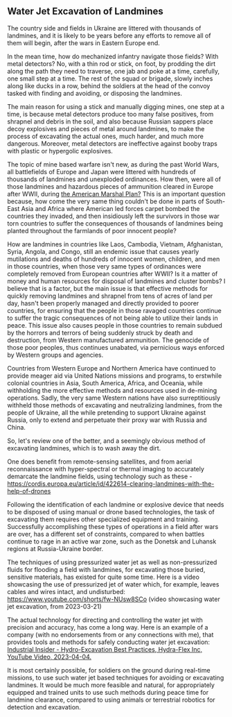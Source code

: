 ## Water Jet Excavation of Landmines

The country side and fields in Ukraine are littered with thousands of landmines, and it is likely to be years before any efforts to remove all of them will begin, after the wars in Eastern Europe end. 

In the mean time, how do mechanized infantry navigate those fields? With metal detectors? No, with a thin rod or stick, on foot, by prodding the dirt along the path they need to traverse, one jab and poke at a time, carefully, one small step at a time. The rest of the squad or brigade, slowly inches along like ducks in a row, behind the soldiers at the head of the convoy tasked with finding and avoiding, or disposing the landmines. 

The main reason for using a stick and manually digging mines, one step at a time, is because metal detectors produce too many false positives, from shrapnel and debris in the soil, and also because Russian sappers place decoy explosives and pieces of metal around landmines, to make the process of excavating the actual ones, much harder, and much more dangerous. Moreover, metal detectors are ineffective against booby traps with plastic or hypergolic explosives. 

The topic of mine based warfare isn't new, as during the past World Wars, all battlefields of Europe and Japan were littered with hundreds of thousands of landmines and unexploded ordinances. How then, were all of those landmines and hazardous pieces of ammunition cleared in Europe after WWII, during [the American Marshal Plan?](https://en.wikipedia.org/wiki/Marshall_Plan) This is an important question because, how come the very same thing couldn't be done in parts of South-East Asia and Africa where American led forces carpet bombed the countries they invaded, and then insidiously left the survivors in those war torn countries to suffer the consequences of thousands of landmines being planted throughout the farmlands of poor innocent people? 

How are landmines in countries like Laos, Cambodia, Vietnam, Afghanistan, Syria, Angola, and Congo, still an endemic issue that causes yearly mutilations and deaths of hundreds of innocent women, children, and men in those countries, when those very same types of ordinances were completely removed from European countries after WWII? Is it a matter of money and human resources for disposal of landmines and cluster bombs? I believe that is a factor, but the main issue is that effective methods for quickly removing landmines and shrapnel from tens of acres of land per day, hasn't been properly managed and directly provided to poorer countries, for ensuring that the people in those ravaged countries continue to suffer the tragic consequences of not being able to utilize their lands in peace. This issue also causes people in those countries to remain subdued by the horrors and terrors of being suddenly struck by death and destruction, from Western manufactured ammunition. The genocide of those poor peoples, thus continues unabated, via pernicious ways enforced by Western groups and agencies. 

Countries from Western Europe and Northern America have continued to provide meager aid via United Nations missions and programs, to erstwhile colonial countries in Asia, South America, Africa, and Oceania, while withholding the more effective methods and resources used in de-mining operations. Sadly, the very same Western nations have also surreptitiously withheld those methods of excavating and neutralizing landmines, from the people of Ukraine, all the while pretending to support Ukraine against Russia, only to extend and perpetuate their proxy war with Russia and China. 

So, let's review one of the better, and a seemingly obvious method of excavating landmines, which is to wash away the dirt. 

One does benefit from remote-sensing satellites, and from aerial reconnaissance with hyper-spectral or thermal imaging to accurately demarcate the landmine fields, using technology such as these - https://cordis.europa.eu/article/id/422614-clearing-landmines-with-the-help-of-drones 

Following the identification of each landmine or explosive device that needs to be disposed of using manual or drone based technologies, the task of excavating them requires other specialized equipment and training. Successfully accomplishing these types of operations in a field after wars are over, has a different set of constraints, compared to when battles continue to rage in an active war zone, such as the Donetsk and Luhansk regions at Russia-Ukraine border. 

The techniques of using pressurized water jet as well as non-pressurized fluids for flooding a field with landmines, for excavating those buried, sensitive materials, has existed for quite some time. Here is a video showcasing the use of pressurized jet of water which, for example, leaves cables and wires intact, and undisturbed: https://www.youtube.com/shorts/fw-NUsw8SCo (video showcasing water jet excavation, from 2023-03-21) 

The actual technology for directing and controlling the water jet with precision and accuracy, has come a long way. Here is an example of a company (with no endorsements from or any connections with me), that provides tools and methods for safely conducting water jet excavation: [Industrial Insider - Hydro-Excavation Best Practices, Hydra-Flex Inc, YouTube Video, 2023-04-04.](https://www.youtube.com/shorts/fw-NUsw8SCo) 


It is most certainly possible, for soldiers on the ground during real-time missions, to use such water jet based techniques for avoiding or excavating landmines. It would be much more feasible and natural, for appropriately equipped and trained units to use such methods during peace time for landmine clearance, compared to using animals or terrestrial robotics for detection and excavation. 